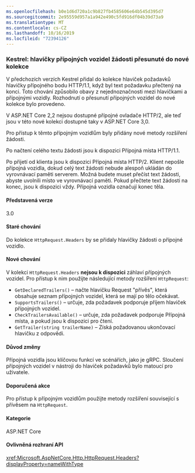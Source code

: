 ```yaml
---
ms.openlocfilehash: b0e1d6d720a1c9b827fb4585606e64b545d395d7
ms.sourcegitcommit: 2e95559d957a1a942e490c5fd916df04b39d73a9
ms.translationtype: MT
ms.contentlocale: cs-CZ
ms.lasthandoff: 10/16/2019
ms.locfileid: "72394126"
---
```

### <a name="kestrel-request-trailer-headers-moved-to-new-collection"></a>Kestrel: hlavičky přípojných vozidel žádosti přesunuté do nové kolekce

V předchozích verzích Kestrel přidal do kolekce hlaviček požadavků hlavičky přípojného bodu HTTP/1.1, když byl text požadavku přečtený na konci. Toto chování způsobilo obavy z nejednoznačnosti mezi hlavičkami a přípojnými vozidly. Rozhodnutí o přesunutí přípojných vozidel do nové kolekce bylo provedeno.

V ASP.NET Core 2,2 nejsou dostupné přípojné ovladače HTTP/2, ale teď jsou v této nové kolekci dostupné taky v ASP.NET Core 3,0.

Pro přístup k těmto přípojným vozidlům byly přidány nové metody rozšíření žádosti.

Po načtení celého textu žádosti jsou k dispozici Přípojná místa HTTP/1.1.

Po přijetí od klienta jsou k dispozici Přípojná místa HTTP/2. Klient nepošle přípojná vozidla, dokud celý text žádosti nebude alespoň ukládán do vyrovnávací paměti serverem. Možná budete muset přečíst text žádosti, abyste uvolnili místo ve vyrovnávací paměti. Pokud přečtete text žádosti na konec, jsou k dispozici vždy. Přípojná vozidla označují konec těla.

#### <a name="version-introduced"></a>Představená verze

3.0

#### <a name="old-behavior"></a>Staré chování

Do kolekce `HttpRequest.Headers` by se přidaly hlavičky žádosti o přípojné vozidlo.

#### <a name="new-behavior"></a>Nové chování

V kolekci `HttpRequest.Headers` **nejsou k dispozici** záhlaví přípojných vozidel. Pro přístup k nim použijte následující metody rozšíření `HttpRequest`:

- `GetDeclaredTrailers()` – načte hlavičku Request "přívěs", která obsahuje seznam přípojných vozidel, která se mají po tělo očekávat.
- `SupportsTrailers()` – určuje, zda požadavek podporuje příjem hlaviček přípojných vozidel.
- `CheckTrailersAvailable()` – určuje, zda požadavek podporuje Přípojná místa, a pokud jsou k dispozici pro čtení.
- `GetTrailer(string trailerName)` – Získá požadovanou ukončovací hlavičku z odpovědi.

#### <a name="reason-for-change"></a>Důvod změny

Přípojná vozidla jsou klíčovou funkcí ve scénářích, jako je gRPC. Sloučení přípojných vozidel v nástroji do hlaviček požadavků bylo matoucí pro uživatele.

#### <a name="recommended-action"></a>Doporučená akce

Pro přístup k přípojným vozidlům použijte metody rozšíření související s přívěsem na `HttpRequest`.

#### <a name="category"></a>Kategorie

ASP.NET Core

#### <a name="affected-apis"></a>Ovlivněná rozhraní API

<xref:Microsoft.AspNetCore.Http.HttpRequest.Headers?displayProperty=nameWithType>

<!--

#### Affected APIs

`P:Microsoft.AspNetCore.Http.HttpRequest.Headers`

-->
